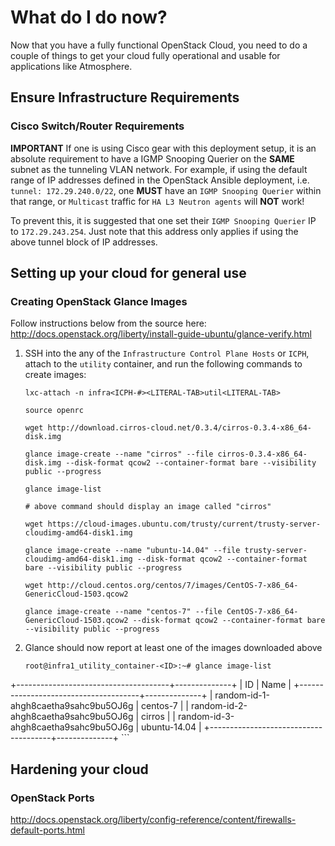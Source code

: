 # What do I do now?

Now that you have a fully functional OpenStack Cloud, you need to do a couple of things to get your cloud fully operational and usable for applications like Atmosphere.

## Ensure Infrastructure Requirements

### Cisco Switch/Router Requirements

**IMPORTANT** If one is using Cisco gear with this deployment setup, it is an absolute requirement to have a IGMP Snooping Querier on the **SAME** subnet as the tunneling VLAN network.  For example, if using the default range of IP addresses defined in the OpenStack Ansible deployment, i.e. `tunnel: 172.29.240.0/22`, one **MUST** have an `IGMP Snooping Querier` within that range, or `Multicast` traffic for `HA L3 Neutron agents` will **NOT** work!

To prevent this, it is suggested that one set their `IGMP Snooping Querier` IP to `172.29.243.254`.  Just note that this address only applies if using the above tunnel block of IP addresses.

## Setting up your cloud for general use

### Creating OpenStack Glance Images

Follow instructions below from the source here: <http://docs.openstack.org/liberty/install-guide-ubuntu/glance-verify.html>

1. SSH into the any of the `Infrastructure Control Plane Hosts` or `ICPH`, attach to the `utility` container, and run the following commands to create images:

	```
	lxc-attach -n infra<ICPH-#><LITERAL-TAB>util<LITERAL-TAB>

	source openrc

	wget http://download.cirros-cloud.net/0.3.4/cirros-0.3.4-x86_64-disk.img

	glance image-create --name "cirros" --file cirros-0.3.4-x86_64-disk.img --disk-format qcow2 --container-format bare --visibility public --progress

	glance image-list
	
	# above command should display an image called "cirros"
	
	wget https://cloud-images.ubuntu.com/trusty/current/trusty-server-cloudimg-amd64-disk1.img
	
	glance image-create --name "ubuntu-14.04" --file trusty-server-cloudimg-amd64-disk1.img --disk-format qcow2 --container-format bare --visibility public --progress
	
	wget http://cloud.centos.org/centos/7/images/CentOS-7-x86_64-GenericCloud-1503.qcow2
	
	glance image-create --name "centos-7" --file CentOS-7-x86_64-GenericCloud-1503.qcow2 --disk-format qcow2 --container-format bare --visibility public --progress
	```

1. Glance should now report at least one of the images downloaded above

	```
	root@infra1_utility_container-<ID>:~# glance image-list
+--------------------------------------+--------------+
| ID                                   | Name         |
+--------------------------------------+--------------+
| random-id-1-ahgh8caetha9sahc9bu5OJ6g | centos-7     |
| random-id-2-ahgh8caetha9sahc9bu5OJ6g | cirros       |
| random-id-3-ahgh8caetha9sahc9bu5OJ6g | ubuntu-14.04 |
+--------------------------------------+--------------+
	```

## Hardening your cloud

### OpenStack Ports

<http://docs.openstack.org/liberty/config-reference/content/firewalls-default-ports.html>